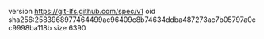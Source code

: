 version https://git-lfs.github.com/spec/v1
oid sha256:2583968977464499ac96409c8b74634ddba487273ac7b05797a0cc9998ba118b
size 6390
